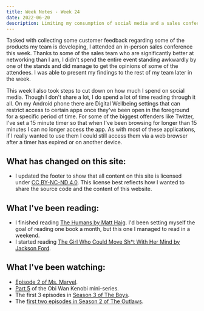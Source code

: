 ```yaml
---
title: Week Notes - Week 24
date: 2022-06-20
description: Limiting my consumption of social media and a sales conference.
---
```


Tasked with collecting some customer feedback regarding some of the products my team is developing, I attended an in-person sales conference this week. Thanks to some of the sales team who are significantly better at networking than I am, I didn't spend the entire event standing awkwardly by one of the stands and did manage to get the opinions of some of the attendees. I was able to present my findings to the rest of my team later in the week.

This week I also took steps to cut down on how much I spend on social media. Though I don't share a lot, I do spend a lot of time reading through it all. On my Android phone there are Digital Wellbeing settings that can restrict access to certain apps once they've been open in the foreground for a specific period of time. For some of the biggest offenders like Twitter, I've set a 15 minute timer so that when I've been browsing for longer than 15 minutes I can no longer access the app. As with most of these applications, if I really wanted to use them I could still access them via a web browser after a timer has expired or on another device.

## What has changed on this site:

- I updated the footer to show that all content on this site is licensed under [CC BY-NC-ND 4.0](https://creativecommons.org/licenses/by-nc-nd/4.0/). This license best reflects how I wanted to share the source code and the content of this website.

## What I've been reading:

- I finished reading [The Humans by Matt Haig](/reading/9780857868787/). I'd been setting myself the goal of reading one book a month, but this one I managed to read in a weekend.
- I started reading [The Girl Who Could Move Sh\*t With Her Mind by Jackson Ford](/reading/9780356510446/).

## What I've been watching:

- [Episode 2 of Ms. Marvel](https://www.themoviedb.org/tv/92782-ms-marvel/season/1/episode/2).
- [Part 5](https://www.themoviedb.org/tv/92830-obi-wan-kenobi/season/1/episode/5) of the Obi Wan Kenobi mini-series.
- The first 3 episodes in [Season 3 of The Boys](https://www.themoviedb.org/tv/76479-the-boys/season/3).
- The [first two episodes in Season 2 of The Outlaws](https://www.themoviedb.org/tv/136044-the-outlaws/season/2/).
